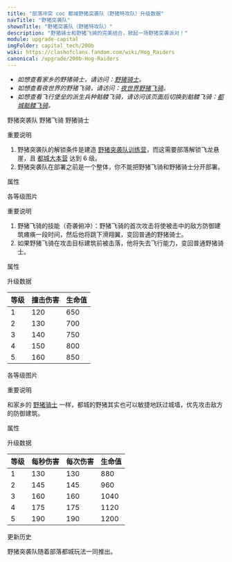 ```yaml
---
title: "部落冲突 coc 都城野猪突袭队（野猪特攻队）升级数据"
navTitle: "野猪突袭队"
shownTitle: "野猪突袭队（野猪特攻队）"
description: "野猪骑士和野猪飞骑的完美结合，掀起一场野猪突袭派对！"
module: upgrade-capital
imgFolder: capital_tech/200b
wiki: https://clashofclans.fandom.com/wiki/Hog_Raiders
canonical: /upgrade/200b-Hog-Raiders
---
```


- *如想查看家乡的野猪骑士，请访问：[野猪骑士](/upgrade/0081-Hog-Rider)。*
- *如想查看夜世界的野猪飞骑，请访问：[夜世界野猪飞骑](/upgrade/100a-Hog-Glider)。*
- *如想查看飞行堡垒的派生兵种骷髅飞骑，请访问该页面后切换到骷髅飞骑：[都城骷髅飞骑](/upgrade/2008-Flying-Fortress)。*

<SwitchTabs contentClass="cp-unit-items" :stickyTabs="true" :pageTabs="true">
    <SwitchTab tabId="cp-unit-item-0" :activeTab="true">野猪突袭队</SwitchTab>
    <SwitchTab tabId="cp-unit-item-1">野猪飞骑</SwitchTab>
    <SwitchTab tabId="cp-unit-item-2">野猪骑士</SwitchTab>
</SwitchTabs>

<!-- ↓↓↓ 野猪突袭队 ↓↓↓ -->
<SwitchTabGroup id="cp-unit-item-0" class="cp-unit-items">
<UnitInfo :folder="$frontmatter.imgFolder" imgSrc="Hog_Raiders_info.png" imgAlt="野猪突袭队"
    description="野猪骑士和野猪飞骑的完美结合，掀起一场野猪突袭派对！" />

<SmallTitle>重要说明</SmallTitle>

1. 野猪突袭队的解锁条件是建造 [野猪突袭队训练营](/upgrade/234b-Hog-Raider-Barracks)，而这需要部落解锁飞龙悬崖，且 [都城大本营](/upgrade/2400-Capital-Hall) 达到 6 级。
2. 野猪突袭队在部署之前是一个整体，你不能把野猪飞骑和野猪骑士分开部署。

<SmallTitle>属性</SmallTitle>

<UnitProperties>
    <UnitProperty pKey="野猪突袭队的配兵人口" pValue="15" />
    <UnitProperty pKey="野猪突袭队含有" pValue="野猪飞骑 ×1<br>野猪骑士 ×2" />
</UnitProperties>
</SwitchTabGroup>

<!-- ↓↓↓ 野猪飞骑 ↓↓↓ -->
<SwitchTabGroup id="cp-unit-item-1" class="cp-unit-items">
<UnitInfo :folder="$frontmatter.imgFolder" imgSrc="Hog_Glider_info.png" imgAlt="野猪飞骑"
    description="当之无愧的空中骑士！他们是翻越城墙的专家，但不太擅长平稳着陆，容易撞上建筑。" />

<SmallTitle>各等级图片</SmallTitle>

<Panel>
    <UnitImgGroup :folder="$frontmatter.imgFolder">
        <UnitImg imgTitle="所有等级" imgSrc="Hog_Glider1.png" />
    </UnitImgGroup>
</Panel>

<SmallTitle>重要说明</SmallTitle>

1. 野猪飞骑的技能（奇袭俯冲）：野猪飞骑的首次攻击将使被击中的敌方防御建筑瘫痪一段时间，然后他将跳下滑翔翼，变回普通的野猪骑士。
2. 如果野猪飞骑在攻击目标建筑前被击落，他将失去飞行能力，变回普通野猪骑士。

<SmallTitle>属性</SmallTitle>

<UnitProperties>
    <UnitProperty pKey="部队类型" pValue="空中单位" />
    <UnitProperty pKey="攻击方式" pValue="撞击后分裂为野猪骑士" />
    <UnitProperty pKey="伤害类型" pValue="单体伤害" />
    <UnitProperty pKey="攻击偏好" pValue="防御建筑" />
    <UnitProperty pKey="攻击的目标" pValue="仅地面目标" />
    <UnitProperty pKey="野猪飞骑的防守人口" pValue="5" />
    <UnitProperty pKey="首次进攻时机" pValue="到达目标后 0.2 秒" />
    <UnitProperty pKey="移动速度" pValue="2.3 格/秒" />
    <UnitProperty pKey="攻击距离" pValue="0.25 格" />
</UnitProperties>
<SmallTitle>升级数据</SmallTitle>

<UnitTable>

| 等级 | 撞击伤害 |  生命值 |
| ---- |  ----   |  ----   |
|   1  |   120   |   650   |
|   2  |   130   |   700   |
|   3  |   140   |   750   |
|   4  |   150   |   800   |
|   5  |   160   |   850   |
</UnitTable>
</SwitchTabGroup>

<!-- ↓↓↓ 野猪骑士 ↓↓↓ -->
<SwitchTabGroup id="cp-unit-item-2" class="cp-unit-items">
<UnitInfo :folder="$frontmatter.imgFolder" imgSrc="Hog_Rider_info.png" imgAlt="野猪骑士"
    description="滑翔翼被摧毁后，战场上将出现一人一猪两位勇士，他们可以轻松跃过城墙，继续为您战斗。" />

<SmallTitle>各等级图片</SmallTitle>

<Panel>
    <UnitImgGroup :folder="$frontmatter.imgFolder">
        <UnitImg imgTitle="所有等级" imgSrc="Hog_Rider1.png" />
    </UnitImgGroup>
</Panel>

<SmallTitle>重要说明</SmallTitle>

和家乡的 [野猪骑士](/upgrade/0081-Hog-Rider) 一样，都城的野猪其实也可以敏捷地跃过城墙，优先攻击敌方的防御建筑。

<SmallTitle>属性</SmallTitle>

<UnitProperties>
    <UnitProperty pKey="部队类型" pValue="地面近战单位" />
    <UnitProperty pKey="攻击偏好" pValue="防御建筑" />
    <UnitProperty pKey="伤害类型" pValue="单体伤害" />
    <UnitProperty pKey="攻击的目标" pValue="仅地面目标" />
    <UnitProperty pKey="野猪骑士的防守人口" pValue="5" />
    <UnitProperty pKey="移动速度" pValue="2.5 格/秒" />
    <UnitProperty pKey="攻击速度" pValue="1.0 秒/次" />
    <UnitProperty pKey="攻击距离" pValue="0.75 格" />
</UnitProperties>

<SmallTitle>升级数据</SmallTitle>

<UnitTable>

| 等级 | 每秒伤害 | 每次伤害 | 生命值 |
| ---- |  ----   |  ----   |  ----  |
|   1  |   130   |   130   |   880  |
|   2  |   145   |   145   |   960  |
|   3  |   160   |   160   |  1040  |
|   4  |   175   |   175   |  1120  |
|   5  |   190   |   190   |  1200  |
</UnitTable>
</SwitchTabGroup>

<SmallTitle>更新历史</SmallTitle>

<Timeline>
    <TimelineItem date="2022/05/02">
        <TimelineRow>野猪突袭队随着部落都城玩法一同推出。</TimelineRow>
    </TimelineItem>
    <TimelineItem :historyBottom="true" />
</Timeline>